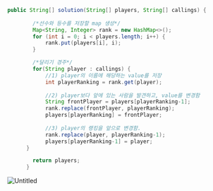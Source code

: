 ```java
public String[] solution(String[] players, String[] callings) {
		  
	    /*선수와 등수를 저장할 map 생성*/
        Map<String, Integer> rank = new HashMap<>();
        for (int i = 0; i < players.length; i++) {
            rank.put(players[i], i);
        }

        /*달리기 경주*/
        for(String player : callings) {
            //1) player의 이름에 해당하는 value를 저장 
            int playerRanking = rank.get(player);
            
            //2) player보다 앞에 있는 사람을 발견하고, value를 변경함
            String frontPlayer = players[playerRanking-1];
            rank.replace(frontPlayer, playerRanking);
            players[playerRanking] = frontPlayer;
            
            //3) player의 랭킹을 앞으로 변경함.
            rank.replace(player, playerRanking-1);
            players[playerRanking-1] = player; 
	  }

        return players;
	  }
```
![Untitled](https://prod-files-secure.s3.us-west-2.amazonaws.com/f5045bba-c9e9-4ac4-ac39-ada8abfce98a/d8fece08-a46e-42d2-911d-82902c6eb850/Untitled.png)
